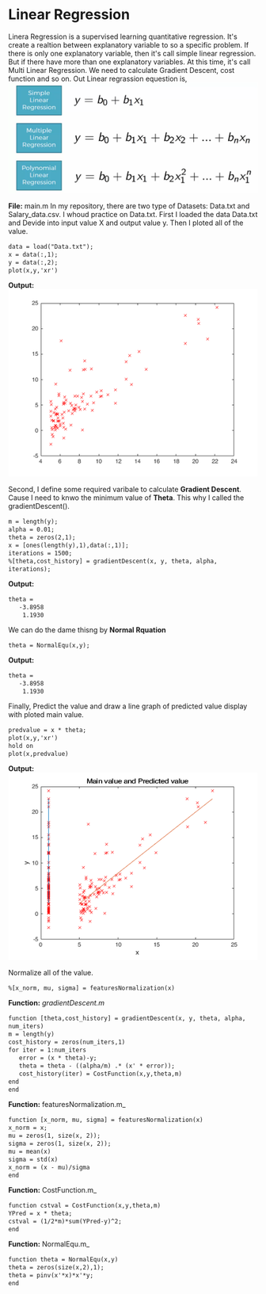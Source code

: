 # Linear Regression
Linera Regression is a supervised learning quantitative regression. It's create a realtion between explanatory variable to so a specific problem. If there is only one explanatory variable, then it's call simple linear regression. But if there have more than one explanatory variables. At this time, it's call Multi Linear Regression. We need to calculate Gradient Descent, cost function and so on. Out Linear regrassion equestion is,  
![Linear Equation](https://github.com/jacknayem/MachineLearning/blob/Linear-Regression/images/Equations.png)  


**File:** main.m
In my repository, there are two type of Datasets: Data.txt and Salary_data.csv. I whoud practice on Data.txt. First I loaded the data Data.txt and Devide into input value X and output value y. Then I ploted all of the value.
```
data = load("Data.txt");
x = data(:,1);
y = data(:,2);
plot(x,y,'xr')
```
**Output:**  
![Data Plotiing](https://github.com/jacknayem/MachineLearning/blob/Linear-Regression/images/MainValuePlotting.png)


Second, I define some required varibale to calculate **Gradient Descent**. Cause I need to knwo the minimum value of **Theta**. This why I called the gradientDescent().
```
m = length(y);
alpha = 0.01;
theta = zeros(2,1);
x = [ones(length(y),1),data(:,1)];
iterations = 1500;
%[theta,cost_history] = gradientDescent(x, y, theta, alpha, iterations);
```
**Output:** 
```
theta =
   -3.8958
    1.1930
```
We can do the dame thisng by **Normal Rquation**
```
theta = NormalEqu(x,y);
```
**Output:** 
```
theta =
   -3.8958
    1.1930
```
Finally, Predict the value and draw a line graph of predicted value display with ploted main value. 
```
predvalue = x * theta;
plot(x,y,'xr')
hold on
plot(x,predvalue)
```
**Output:**  
![Plotting value](https://github.com/jacknayem/MachineLearning/blob/Linear-Regression/images/MainVsPredicted%20value.png)

Normalize all of the value.
```
%[x_norm, mu, sigma] = featuresNormalization(x)
```
**Function:** _gradientDescent.m_
 ```
function [theta,cost_history] = gradientDescent(x, y, theta, alpha, num_iters)
m = length(y)
cost_history = zeros(num_iters,1)
for iter = 1:num_iters
    error = (x * theta)-y;
    theta = theta - ((alpha/m) .* (x' * error));
    cost_history(iter) = CostFunction(x,y,theta,m)
end
end
 ```
  **Function:** featuresNormalization.m_
```
function [x_norm, mu, sigma] = featuresNormalization(x)
x_norm = x;
mu = zeros(1, size(x, 2));
sigma = zeros(1, size(x, 2));
mu = mean(x)
sigma = std(x)
x_norm = (x - mu)/sigma
end
```
 **Function:** CostFunction.m_
 ```
function cstval = CostFunction(x,y,theta,m)
YPred = x * theta;
cstval = (1/2*m)*sum(YPred-y)^2;
end
 ```
 **Function:** NormalEqu.m_
 ```
function theta = NormalEqu(x,y)
theta = zeros(size(x,2),1);
theta = pinv(x'*x)*x'*y;
end
 ```
